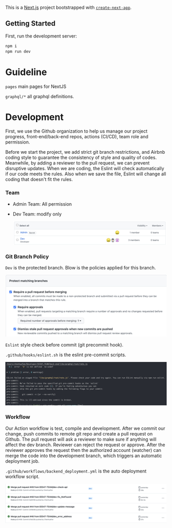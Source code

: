 This is a [Next.js](https://nextjs.org/) project bootstrapped with [`create-next-app`](https://github.com/vercel/next.js/tree/canary/packages/create-next-app).

## Getting Started

First, run the development server:

```bash
npm i 
npm run dev
```

# Guideline

`pages` main pages for NextJS

`graphql/*` all graphql definitions.

# Development

First, we use the Github organization to help us manage our project progress, front-end/back-end repos,  actions (CI/CD), team role and permission.

Before we start the project, we add strict git branch restrictions, and Airbnb coding style to guarantee the consistency of style and quality of codes. Meanwhile, by adding a reviewer to the pull request, we can prevent disruptive updates. When we are coding, the Eslint will check automatically if our code meets the rules. Also when we save the file, Eslint will change all coding that doesn't fit the rules.

### Team

* Admin Team: All permission
* Dev Team: modify only

  ![1670987391435](image/README/1670987391435.png)

### Git Branch Policy

`Dev` is the protected branch. Blow is the policies applied for this branch.

![1670987305066](image/README/1670987305066.png)

`Eslint` style check before commit (git precommit hook).

`.github/hooks/eslint.sh` is the eslint pre-commit scripts.

![1670987715878](image/README/1670987715878.png)

### Workflow

Our Action workflow is test, compile and development. After we commit our change, push commits to remote git repo and create a pull request on Github. The pull request will ask a reviewer to make sure if anything will affect the dev branch. Reviewer can reject the request or approve. After the reviewer approves the request then the authorized account (watcher) can merge the code into the development branch, which triggers an automatic deployment job.

`.github/workflows/backend_deployment.yml` is the auto deployment workflow script.

![1670987493670](image/README/1670987493670.png)
